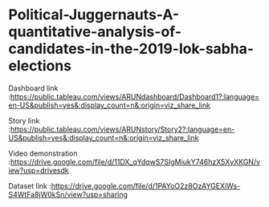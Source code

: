 




# Political-Juggernauts-A-quantitative-analysis-of-candidates-in-the-2019-lok-sabha-elections



Dashboard link :https://public.tableau.com/views/ARUNdashboard/Dashboard1?:language=en-US&publish=yes&:display_count=n&:origin=viz_share_link


Story link :https://public.tableau.com/views/ARUNstory/Story2?:language=en-US&publish=yes&:display_count=n&:origin=viz_share_link


Video demonstration :https://drive.google.com/file/d/11DX_qYdqwS7SIgMiukY746hzX5XyXKGN/view?usp=drivesdk


Dataset link :https://drive.google.com/file/d/1PAYoO2z8OzAYGEXiWs-S4WtFa8jW0kSn/view?usp=sharing
